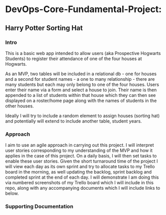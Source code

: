 # DevOps-Core-Fundamental-Project: 
## Harry Potter Sorting Hat
### Intro

This is a basic web app intended to allow users (aka Prospective Hogwarts Students) to register their attendance of one of the four houses at Hogwarts.

As an MVP, two tables will be included in a relational db - one for houses and a second for student names - a one to many relationship - there are many students but each may only belong to one of the four houses.  Users enter their name via a form and select a house to join.
Their name is then appended to a list of students within that house which they can then see displayed on a roster/home page along with the names of students in the other houses.

Ideally I will try to include a random element to assign houses (sorting hat) and potentially will extend to include another table, student 
years.

### Approach

I aim to use an agile approach in carrying out this project.  I will interpret user stories corresponding to my understanding of the MVP
and how it applies in the case of this project.  On a daily basis, I will then set tasks to enable these user stories.  Given the short 
turnaround time of the project I will view each day as its own sprint and try to allocate tasks to my Trello board in the morning, as well 
updating the backlog, sprint backlog and completed sprint at the end of each day.  I will demonstrate I am doing this via numbered screenshots 
of my Trello board which I will include in this repo, along with any accompanying documents which I will include links to below.

### Supporting Documentation


